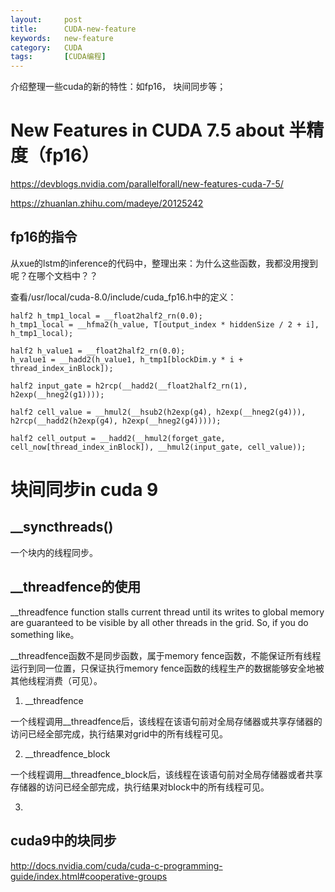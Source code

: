 ```yaml
---
layout:     post
title:      CUDA-new-feature
keywords:   new-feature
category:   CUDA
tags:		[CUDA编程]
---
```


介绍整理一些cuda的新的特性：如fp16， 块间同步等；


# New Features in CUDA 7.5 about 半精度（fp16）

https://devblogs.nvidia.com/parallelforall/new-features-cuda-7-5/

https://zhuanlan.zhihu.com/madeye/20125242


## fp16的指令

从xue的lstm的inference的代码中，整理出来：为什么这些函数，我都没用搜到呢？在哪个文档中？？

查看/usr/local/cuda-8.0/include/cuda_fp16.h中的定义：

    half2 h_tmp1_local = __float2half2_rn(0.0); 
    h_tmp1_local = __hfma2(h_value, T[output_index * hiddenSize / 2 + i], h_tmp1_local);

    half2 h_value1 = __float2half2_rn(0.0);
    h_value1 = __hadd2(h_value1, h_tmp1[blockDim.y * i + thread_index_inBlock]);

    half2 input_gate = h2rcp(__hadd2(__float2half2_rn(1), h2exp(__hneg2(g1))));

    half2 cell_value = __hmul2(__hsub2(h2exp(g4), h2exp(__hneg2(g4))), h2rcp(__hadd2(h2exp(g4), h2exp(__hneg2(g4)))));

    half2 cell_output = __hadd2(__hmul2(forget_gate, cell_now[thread_index_inBlock]), __hmul2(input_gate, cell_value));



# 块间同步in cuda 9


## __syncthreads()

一个块内的线程同步。


## __threadfence的使用

__threadfence function stalls current thread until its writes to global memory are guaranteed to be visible by all other threads in the grid. So, if you do something like。

__threadfence函数不是同步函数，属于memory fence函数，不能保证所有线程运行到同一位置，只保证执行memory fence函数的线程生产的数据能够安全地被其他线程消费（可见）。


1. __threadfence

一个线程调用__threadfence后，该线程在该语句前对全局存储器或共享存储器的访问已经全部完成，执行结果对grid中的所有线程可见。

2. __threadfence_block

一个线程调用__threadfence_block后，该线程在该语句前对全局存储器或者共享存储器的访问已经全部完成，执行结果对block中的所有线程可见。

3. 


## cuda9中的块同步

http://docs.nvidia.com/cuda/cuda-c-programming-guide/index.html#cooperative-groups



